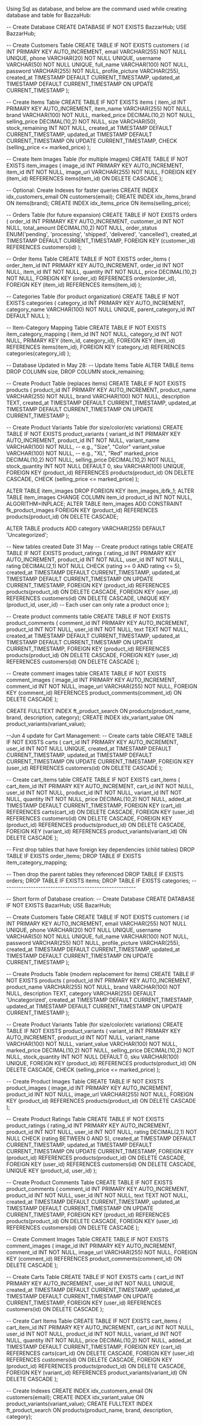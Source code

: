 Using Sql as database, and below are the command used while creating database and table for BazzaHub:

-- Create Database
CREATE DATABASE IF NOT EXISTS BazzarHub;
USE BazzarHub;

-- Create Customers Table
CREATE TABLE IF NOT EXISTS customers (
    id INT PRIMARY KEY AUTO_INCREMENT,
    email VARCHAR(255) NOT NULL UNIQUE,
    phone VARCHAR(20) NOT NULL UNIQUE,
    username VARCHAR(50) NOT NULL UNIQUE,
    full_name VARCHAR(100) NOT NULL,
    password VARCHAR(255) NOT NULL,
    profile_picture VARCHAR(255),
    created_at TIMESTAMP DEFAULT CURRENT_TIMESTAMP,
    updated_at TIMESTAMP DEFAULT CURRENT_TIMESTAMP ON UPDATE CURRENT_TIMESTAMP
);

-- Create Items Table
CREATE TABLE IF NOT EXISTS items (
    item_id INT PRIMARY KEY AUTO_INCREMENT,
    item_name VARCHAR(255) NOT NULL,
    brand VARCHAR(100) NOT NULL,
    marked_price DECIMAL(10,2) NOT NULL,
    selling_price DECIMAL(10,2) NOT NULL,
    size VARCHAR(50),
    stock_remaining INT NOT NULL,
    created_at TIMESTAMP DEFAULT CURRENT_TIMESTAMP,
    updated_at TIMESTAMP DEFAULT CURRENT_TIMESTAMP ON UPDATE CURRENT_TIMESTAMP,
    CHECK (selling_price <= marked_price)
);

-- Create Item Images Table (for multiple images)
CREATE TABLE IF NOT EXISTS item_images (
    image_id INT PRIMARY KEY AUTO_INCREMENT,
    item_id INT NOT NULL,
    image_url VARCHAR(255) NOT NULL,
    FOREIGN KEY (item_id) REFERENCES items(item_id) ON DELETE CASCADE
);

-- Optional: Create Indexes for faster queries
CREATE INDEX idx_customers_email ON customers(email);
CREATE INDEX idx_items_brand ON items(brand);
CREATE INDEX idx_items_price ON items(selling_price);

-- Orders Table (for future expansion)
CREATE TABLE IF NOT EXISTS orders (
    order_id INT PRIMARY KEY AUTO_INCREMENT,
    customer_id INT NOT NULL,
    total_amount DECIMAL(10,2) NOT NULL,
    order_status ENUM('pending', 'processing', 'shipped', 'delivered', 'cancelled'),
    created_at TIMESTAMP DEFAULT CURRENT_TIMESTAMP,
    FOREIGN KEY (customer_id) REFERENCES customers(id)
);

-- Order Items Table
CREATE TABLE IF NOT EXISTS order_items (
    order_item_id INT PRIMARY KEY AUTO_INCREMENT,
    order_id INT NOT NULL,
    item_id INT NOT NULL,
    quantity INT NOT NULL,
    price DECIMAL(10,2) NOT NULL,
    FOREIGN KEY (order_id) REFERENCES orders(order_id),
    FOREIGN KEY (item_id) REFERENCES items(item_id)
);

-- Categories Table (for product organization)
CREATE TABLE IF NOT EXISTS categories (
    category_id INT PRIMARY KEY AUTO_INCREMENT,
    category_name VARCHAR(100) NOT NULL UNIQUE,
    parent_category_id INT DEFAULT NULL
);

-- Item-Category Mapping Table
CREATE TABLE IF NOT EXISTS item_category_mapping (
    item_id INT NOT NULL,
    category_id INT NOT NULL,
    PRIMARY KEY (item_id, category_id),
    FOREIGN KEY (item_id) REFERENCES items(item_id),
    FOREIGN KEY (category_id) REFERENCES categories(category_id)
);


-- Database Updated in May 28:
-- Update Items Table
ALTER TABLE items 
DROP COLUMN size,
DROP COLUMN stock_remaining;

-- Create Product Table (replaces items)
CREATE TABLE IF NOT EXISTS products (
    product_id INT PRIMARY KEY AUTO_INCREMENT,
    product_name VARCHAR(255) NOT NULL,
    brand VARCHAR(100) NOT NULL,
    description TEXT,
    created_at TIMESTAMP DEFAULT CURRENT_TIMESTAMP,
    updated_at TIMESTAMP DEFAULT CURRENT_TIMESTAMP ON UPDATE CURRENT_TIMESTAMP
);

-- Create Product Variants Table (for size/color/etc variations)
CREATE TABLE IF NOT EXISTS product_variants (
    variant_id INT PRIMARY KEY AUTO_INCREMENT,
    product_id INT NOT NULL,
    variant_name VARCHAR(100) NOT NULL, -- e.g., "Size", "Color"
    variant_value VARCHAR(100) NOT NULL, -- e.g., "XL", "Red"
    marked_price DECIMAL(10,2) NOT NULL,
    selling_price DECIMAL(10,2) NOT NULL,
    stock_quantity INT NOT NULL DEFAULT 0,
    sku VARCHAR(100) UNIQUE,
    FOREIGN KEY (product_id) REFERENCES products(product_id) ON DELETE CASCADE,
    CHECK (selling_price <= marked_price)
);

ALTER TABLE item_images DROP FOREIGN KEY item_images_ibfk_1;
ALTER TABLE item_images 
    CHANGE COLUMN item_id product_id INT NOT NULL,
    ALGORITHM=INPLACE;
ALTER TABLE item_images 
    ADD CONSTRAINT fk_product_images
    FOREIGN KEY (product_id) REFERENCES products(product_id) ON DELETE CASCADE;

ALTER TABLE products ADD category VARCHAR(255) DEFAULT 'Uncategorized';


-- New tables created Date 31 May
-- Create product ratings table
CREATE TABLE IF NOT EXISTS product_ratings (
    rating_id INT PRIMARY KEY AUTO_INCREMENT,
    product_id INT NOT NULL,
    user_id INT NOT NULL,
    rating DECIMAL(2,1) NOT NULL CHECK (rating >= 0 AND rating <= 5),
    created_at TIMESTAMP DEFAULT CURRENT_TIMESTAMP,
    updated_at TIMESTAMP DEFAULT CURRENT_TIMESTAMP ON UPDATE CURRENT_TIMESTAMP,
    FOREIGN KEY (product_id) REFERENCES products(product_id) ON DELETE CASCADE,
    FOREIGN KEY (user_id) REFERENCES customers(id) ON DELETE CASCADE,
    UNIQUE KEY (product_id, user_id) -- Each user can only rate a product once
);

-- Create product comments table
CREATE TABLE IF NOT EXISTS product_comments (
    comment_id INT PRIMARY KEY AUTO_INCREMENT,
    product_id INT NOT NULL,
    user_id INT NOT NULL,
    text TEXT NOT NULL,
    created_at TIMESTAMP DEFAULT CURRENT_TIMESTAMP,
    updated_at TIMESTAMP DEFAULT CURRENT_TIMESTAMP ON UPDATE CURRENT_TIMESTAMP,
    FOREIGN KEY (product_id) REFERENCES products(product_id) ON DELETE CASCADE,
    FOREIGN KEY (user_id) REFERENCES customers(id) ON DELETE CASCADE
);

-- Create comment images table
CREATE TABLE IF NOT EXISTS comment_images (
    image_id INT PRIMARY KEY AUTO_INCREMENT,
    comment_id INT NOT NULL,
    image_url VARCHAR(255) NOT NULL,
    FOREIGN KEY (comment_id) REFERENCES product_comments(comment_id) ON DELETE CASCADE
);

CREATE FULLTEXT INDEX ft_product_search ON products(product_name, brand, description, category);
CREATE INDEX idx_variant_value ON product_variants(variant_value);

--Jun 4 update for Cart Management:
-- Create carts table
CREATE TABLE IF NOT EXISTS carts (
    cart_id INT PRIMARY KEY AUTO_INCREMENT,
    user_id INT NOT NULL UNIQUE,
    created_at TIMESTAMP DEFAULT CURRENT_TIMESTAMP,
    updated_at TIMESTAMP DEFAULT CURRENT_TIMESTAMP ON UPDATE CURRENT_TIMESTAMP,
    FOREIGN KEY (user_id) REFERENCES customers(id) ON DELETE CASCADE
);

-- Create cart_items table
CREATE TABLE IF NOT EXISTS cart_items (
    cart_item_id INT PRIMARY KEY AUTO_INCREMENT,
    cart_id INT NOT NULL,
    user_id INT NOT NULL,
    product_id INT NOT NULL,
    variant_id INT NOT NULL,
    quantity INT NOT NULL,
    price DECIMAL(10,2) NOT NULL,
    added_at TIMESTAMP DEFAULT CURRENT_TIMESTAMP,
    FOREIGN KEY (cart_id) REFERENCES carts(cart_id) ON DELETE CASCADE,
    FOREIGN KEY (user_id) REFERENCES customers(id) ON DELETE CASCADE,
    FOREIGN KEY (product_id) REFERENCES products(product_id) ON DELETE CASCADE,
    FOREIGN KEY (variant_id) REFERENCES product_variants(variant_id) ON DELETE CASCADE
);

-- First drop tables that have foreign key dependencies (child tables)
DROP TABLE IF EXISTS order_items;
DROP TABLE IF EXISTS item_category_mapping;

-- Then drop the parent tables they referenced
DROP TABLE IF EXISTS orders;
DROP TABLE IF EXISTS items;
DROP TABLE IF EXISTS categories;
*-*-*-*-*-*-*-*-*-*-*-*-*-*-*-*-*-*-*-*-*-*-*-*-*-*-*-*-*-*-*-*-*-*-*-*-*-*-*-*-*-*-*-*-*-*-*-*-*-*-*-*-*-*-*-*


-- Short form of Database creation:
-- Create Database
CREATE DATABASE IF NOT EXISTS BazarHub;
USE BazarHub;

-- Create Customers Table
CREATE TABLE IF NOT EXISTS customers (
    id INT PRIMARY KEY AUTO_INCREMENT,
    email VARCHAR(255) NOT NULL UNIQUE,
    phone VARCHAR(20) NOT NULL UNIQUE,
    username VARCHAR(50) NOT NULL UNIQUE,
    full_name VARCHAR(100) NOT NULL,
    password VARCHAR(255) NOT NULL,
    profile_picture VARCHAR(255),
    created_at TIMESTAMP DEFAULT CURRENT_TIMESTAMP,
    updated_at TIMESTAMP DEFAULT CURRENT_TIMESTAMP ON UPDATE CURRENT_TIMESTAMP
);

-- Create Products Table (modern replacement for items)
CREATE TABLE IF NOT EXISTS products (
    product_id INT PRIMARY KEY AUTO_INCREMENT,
    product_name VARCHAR(255) NOT NULL,
    brand VARCHAR(100) NOT NULL,
    description TEXT,
    category VARCHAR(255) DEFAULT 'Uncategorized',
    created_at TIMESTAMP DEFAULT CURRENT_TIMESTAMP,
    updated_at TIMESTAMP DEFAULT CURRENT_TIMESTAMP ON UPDATE CURRENT_TIMESTAMP
);

-- Create Product Variants Table (for size/color/etc variations)
CREATE TABLE IF NOT EXISTS product_variants (
    variant_id INT PRIMARY KEY AUTO_INCREMENT,
    product_id INT NOT NULL,
    variant_name VARCHAR(100) NOT NULL,
    variant_value VARCHAR(100) NOT NULL,
    marked_price DECIMAL(10,2) NOT NULL,
    selling_price DECIMAL(10,2) NOT NULL,
    stock_quantity INT NOT NULL DEFAULT 0,
    sku VARCHAR(100) UNIQUE,
    FOREIGN KEY (product_id) REFERENCES products(product_id) ON DELETE CASCADE,
    CHECK (selling_price <= marked_price)
);

-- Create Product Images Table
CREATE TABLE IF NOT EXISTS product_images (
    image_id INT PRIMARY KEY AUTO_INCREMENT,
    product_id INT NOT NULL,
    image_url VARCHAR(255) NOT NULL,
    FOREIGN KEY (product_id) REFERENCES products(product_id) ON DELETE CASCADE
);

-- Create Product Ratings Table
CREATE TABLE IF NOT EXISTS product_ratings (
    rating_id INT PRIMARY KEY AUTO_INCREMENT,
    product_id INT NOT NULL,
    user_id INT NOT NULL,
    rating DECIMAL(2,1) NOT NULL CHECK (rating BETWEEN 0 AND 5),
    created_at TIMESTAMP DEFAULT CURRENT_TIMESTAMP,
    updated_at TIMESTAMP DEFAULT CURRENT_TIMESTAMP ON UPDATE CURRENT_TIMESTAMP,
    FOREIGN KEY (product_id) REFERENCES products(product_id) ON DELETE CASCADE,
    FOREIGN KEY (user_id) REFERENCES customers(id) ON DELETE CASCADE,
    UNIQUE KEY (product_id, user_id)
);

-- Create Product Comments Table
CREATE TABLE IF NOT EXISTS product_comments (
    comment_id INT PRIMARY KEY AUTO_INCREMENT,
    product_id INT NOT NULL,
    user_id INT NOT NULL,
    text TEXT NOT NULL,
    created_at TIMESTAMP DEFAULT CURRENT_TIMESTAMP,
    updated_at TIMESTAMP DEFAULT CURRENT_TIMESTAMP ON UPDATE CURRENT_TIMESTAMP,
    FOREIGN KEY (product_id) REFERENCES products(product_id) ON DELETE CASCADE,
    FOREIGN KEY (user_id) REFERENCES customers(id) ON DELETE CASCADE
);

-- Create Comment Images Table
CREATE TABLE IF NOT EXISTS comment_images (
    image_id INT PRIMARY KEY AUTO_INCREMENT,
    comment_id INT NOT NULL,
    image_url VARCHAR(255) NOT NULL,
    FOREIGN KEY (comment_id) REFERENCES product_comments(comment_id) ON DELETE CASCADE
);

-- Create Carts Table
CREATE TABLE IF NOT EXISTS carts (
    cart_id INT PRIMARY KEY AUTO_INCREMENT,
    user_id INT NOT NULL UNIQUE,
    created_at TIMESTAMP DEFAULT CURRENT_TIMESTAMP,
    updated_at TIMESTAMP DEFAULT CURRENT_TIMESTAMP ON UPDATE CURRENT_TIMESTAMP,
    FOREIGN KEY (user_id) REFERENCES customers(id) ON DELETE CASCADE
);

-- Create Cart Items Table
CREATE TABLE IF NOT EXISTS cart_items (
    cart_item_id INT PRIMARY KEY AUTO_INCREMENT,
    cart_id INT NOT NULL,
    user_id INT NOT NULL,
    product_id INT NOT NULL,
    variant_id INT NOT NULL,
    quantity INT NOT NULL,
    price DECIMAL(10,2) NOT NULL,
    added_at TIMESTAMP DEFAULT CURRENT_TIMESTAMP,
    FOREIGN KEY (cart_id) REFERENCES carts(cart_id) ON DELETE CASCADE,
    FOREIGN KEY (user_id) REFERENCES customers(id) ON DELETE CASCADE,
    FOREIGN KEY (product_id) REFERENCES products(product_id) ON DELETE CASCADE,
    FOREIGN KEY (variant_id) REFERENCES product_variants(variant_id) ON DELETE CASCADE
);

-- Create Indexes
CREATE INDEX idx_customers_email ON customers(email);
CREATE INDEX idx_variant_value ON product_variants(variant_value);
CREATE FULLTEXT INDEX ft_product_search ON products(product_name, brand, description, category);